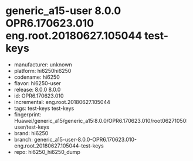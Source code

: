 # generic_a15-user 8.0.0 OPR6.170623.010 eng.root.20180627.105044 test-keys
- manufacturer: unknown
- platform: hi6250hi6250
- codename: hi6250
- flavor: hi6250-user
- release: 8.0.0
8.0.0
- id: OPR6.170623.010
- incremental: eng.root.20180627.105044
- tags: test-keys
test-keys
- fingerprint: Huawei/generic_a15/generic_a15:8.0.0/OPR6.170623.010/root06271050:user/test-keys
- brand: hi6250
- branch: generic_a15-user-8.0.0-OPR6.170623.010-eng.root.20180627.105044-test-keys
- repo: hi6250_hi6250_dump

